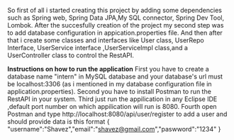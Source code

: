 So first of all i started creating this project by adding some dependencies such as Spring web, Spring Data JPA,My SQL connector, Spring Dev Tool, Lombok.
After the succesfully creation of the project my second step was to add database configuration in appication.properties file.
And then after that i create some classes and interfaces like User class, UserRepo Interface, UserService interface ,UserServiceImpl class,and a UserController class to control the RestAPI.

**Instructions on how to run the application**
First you have to create a database name "intern" in MySQL database and your database's url must be localhost:3306 (as i mentioned in my database configuration file in application.properties).
Second you have to install Postman to run the RestAPI in your system.
Third just run the appilication in any Eclipse IDE ,default port number on which appilication will run is 8080.
Fourth open Postman and type http://localhost:8080/api/user/register to add a user and should provide data is this format { "username":"Shavez","email":"shavez@gmail.com","paswword":"1234" }

